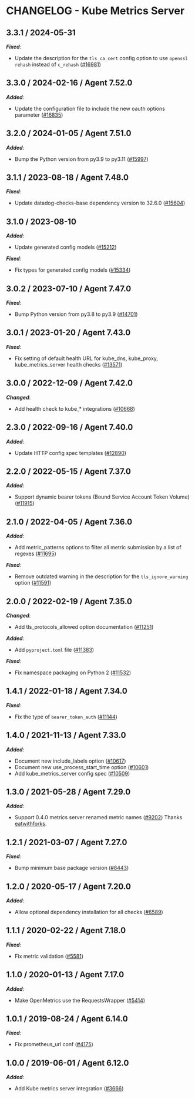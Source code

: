 # CHANGELOG - Kube Metrics Server

<!-- towncrier release notes start -->

## 3.3.1 / 2024-05-31

***Fixed***:

* Update the description for the `tls_ca_cert` config option to use `openssl rehash` instead of `c_rehash` ([#16981](https://github.com/DataDog/integrations-core/pull/16981))

## 3.3.0 / 2024-02-16 / Agent 7.52.0

***Added***:

* Update the configuration file to include the new oauth options parameter ([#16835](https://github.com/DataDog/integrations-core/pull/16835))

## 3.2.0 / 2024-01-05 / Agent 7.51.0

***Added***:

* Bump the Python version from py3.9 to py3.11 ([#15997](https://github.com/DataDog/integrations-core/pull/15997))

## 3.1.1 / 2023-08-18 / Agent 7.48.0

***Fixed***:

* Update datadog-checks-base dependency version to 32.6.0 ([#15604](https://github.com/DataDog/integrations-core/pull/15604))

## 3.1.0 / 2023-08-10

***Added***:

* Update generated config models ([#15212](https://github.com/DataDog/integrations-core/pull/15212))

***Fixed***:

* Fix types for generated config models ([#15334](https://github.com/DataDog/integrations-core/pull/15334))

## 3.0.2 / 2023-07-10 / Agent 7.47.0

***Fixed***:

* Bump Python version from py3.8 to py3.9 ([#14701](https://github.com/DataDog/integrations-core/pull/14701))

## 3.0.1 / 2023-01-20 / Agent 7.43.0

***Fixed***:

* Fix setting of default health URL for kube_dns, kube_proxy, kube_metrics_server health checks ([#13571](https://github.com/DataDog/integrations-core/pull/13571))

## 3.0.0 / 2022-12-09 / Agent 7.42.0

***Changed***:

* Add health check to kube_* integrations ([#10668](https://github.com/DataDog/integrations-core/pull/10668))

## 2.3.0 / 2022-09-16 / Agent 7.40.0

***Added***:

* Update HTTP config spec templates ([#12890](https://github.com/DataDog/integrations-core/pull/12890))

## 2.2.0 / 2022-05-15 / Agent 7.37.0

***Added***:

* Support dynamic bearer tokens (Bound Service Account Token Volume) ([#11915](https://github.com/DataDog/integrations-core/pull/11915))

## 2.1.0 / 2022-04-05 / Agent 7.36.0

***Added***:

* Add metric_patterns options to filter all metric submission by a list of regexes ([#11695](https://github.com/DataDog/integrations-core/pull/11695))

***Fixed***:

* Remove outdated warning in the description for the `tls_ignore_warning` option ([#11591](https://github.com/DataDog/integrations-core/pull/11591))

## 2.0.0 / 2022-02-19 / Agent 7.35.0

***Changed***:

* Add tls_protocols_allowed option documentation ([#11251](https://github.com/DataDog/integrations-core/pull/11251))

***Added***:

* Add `pyproject.toml` file ([#11383](https://github.com/DataDog/integrations-core/pull/11383))

***Fixed***:

* Fix namespace packaging on Python 2 ([#11532](https://github.com/DataDog/integrations-core/pull/11532))

## 1.4.1 / 2022-01-18 / Agent 7.34.0

***Fixed***:

* Fix the type of `bearer_token_auth` ([#11144](https://github.com/DataDog/integrations-core/pull/11144))

## 1.4.0 / 2021-11-13 / Agent 7.33.0

***Added***:

* Document new include_labels option ([#10617](https://github.com/DataDog/integrations-core/pull/10617))
* Document new use_process_start_time option ([#10601](https://github.com/DataDog/integrations-core/pull/10601))
* Add kube_metrics_server config spec ([#10509](https://github.com/DataDog/integrations-core/pull/10509))

## 1.3.0 / 2021-05-28 / Agent 7.29.0

***Added***:

* Support 0.4.0 metrics server renamed metric names ([#9202](https://github.com/DataDog/integrations-core/pull/9202)) Thanks [eatwithforks](https://github.com/eatwithforks).

## 1.2.1 / 2021-03-07 / Agent 7.27.0

***Fixed***:

* Bump minimum base package version ([#8443](https://github.com/DataDog/integrations-core/pull/8443))

## 1.2.0 / 2020-05-17 / Agent 7.20.0

***Added***:

* Allow optional dependency installation for all checks ([#6589](https://github.com/DataDog/integrations-core/pull/6589))

## 1.1.1 / 2020-02-22 / Agent 7.18.0

***Fixed***:

* Fix metric validation ([#5581](https://github.com/DataDog/integrations-core/pull/5581))

## 1.1.0 / 2020-01-13 / Agent 7.17.0

***Added***:

* Make OpenMetrics use the RequestsWrapper ([#5414](https://github.com/DataDog/integrations-core/pull/5414))

## 1.0.1 / 2019-08-24 / Agent 6.14.0

***Fixed***:

* Fix prometheus_url conf ([#4175](https://github.com/DataDog/integrations-core/pull/4175))

## 1.0.0 / 2019-06-01 / Agent 6.12.0

***Added***:

* Add Kube metrics server integration ([#3666](https://github.com/DataDog/integrations-core/pull/3666))
